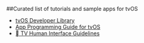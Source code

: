 ##Curated list of tutorials and sample apps for tvOS

- [tvOS Developer Library](https://developer.apple.com/library/prerelease/tvos/navigation/)
- [App Programming Guide for tvOS](https://developer.apple.com/library/prerelease/tvos/documentation/General/Conceptual/AppleTV_PG/YourFirstAppleTVApp.html)
- [ TV Human Interface Guidelines](https://developer.apple.com/tvos/human-interface-guidelines/)
